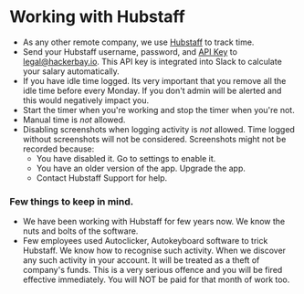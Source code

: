 # Working with Hubstaff

- As any other remote company, we use [Hubstaff](https://www.hubstaff.com) to track time.
- Send your Hubstaff username, password, and [API Key](https://developer.hubstaff.com/) to legal@hackerbay.io. This API key is integrated into Slack to calculate your salary automatically.
- If you have idle time logged. Its very important that you remove all the idle time before every Monday. If you don't admin will be alerted and this would negatively impact you.
- Start the timer when you're working and stop the timer when you're not.
- Manual time is *not* allowed.
- Disabling screenshots when logging activity is *not* allowed. Time logged without screenshots will not be considered. Screenshots might not be recorded because:
  - You have disabled it. Go to settings to enable it.
  - You have an older version of the app. Upgrade the app.
  - Contact Hubstaff Support for help.

### Few things to keep in mind.

- We have been working with Hubstaff for few years now. We know the nuts and bolts of the software.
- Few employees used Autoclicker, Autokeyboard software to trick Hubstaff. We know how to recognise such activity. When we discover any such activity in your account. It will be treated as a theft of company's funds. This is a very serious offence and you will be fired effective immediately. You will NOT be paid for that month of work too.  
